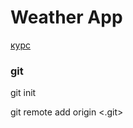# Weather App

[курс](https://gitlab.com/Erthela/fourth-mobile-dev)


### git

git init

git remote add origin <.git>